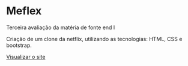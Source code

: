 # Meflex

Terceira avaliação da matéria de fonte end I

Criação de um clone da netflix, utilizando as tecnologias: HTML, CSS e bootstrap. 

[Visualizar o site](https://raqfranca.github.io/meflex/)
